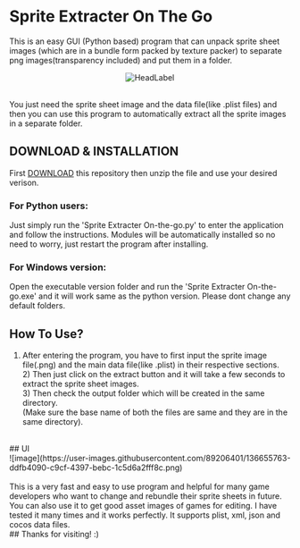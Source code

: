 # Sprite Extracter On The Go
This is an easy GUI (Python based) program that can unpack sprite sheet images (which are in a bundle form packed by texture packer) to separate png images(transparency included) and put them in a folder.
<br><p align='center'>![HeadLabel](https://user-images.githubusercontent.com/89206401/136655387-3a8a7cf4-99ed-4416-bafa-fd0b4bbf9397.png)</p>
<br>You just need the sprite sheet image and the data file(like .plist files) and then you can use this program to automatically extract all the sprite images in a separate folder.
<br>
## DOWNLOAD & INSTALLATION
First [DOWNLOAD](https://github.com/Akascape/Sprite-Extracter-On-The-Go/archive/refs/heads/Version-1.0.zip) this repository then unzip the file and use your desired verison.
### For Python users:
Just simply run the 'Sprite Extracter On-the-go.py' to enter the application and follow the instructions. Modules will be automatically installed so no need to worry, just restart the program after installing.
### For Windows version:
Open the executable version folder and run the 'Sprite Extracter On-the-go.exe' and it will work same as the python version. Please dont change any default folders.
<br>
## How To Use?
1) After entering the program, you have to first input the sprite image file(.png) and the main data file(like .plist) in their respective sections.
<br> 2) Then just click on the extract button and it will take a few seconds to extract the sprite sheet images.
<br> 3) Then check the output folder which will be created in the same directory.
<br> (Make sure the base name of both the files are same and they are in the same directory).
<br>
## UI
<br> ![image](https://user-images.githubusercontent.com/89206401/136655763-ddfb4090-c9cf-4397-bebc-1c5d6a2fff8c.png)
<br>
<br>This is a very fast and easy to use program and helpful for many game developers who want to change and rebundle their sprite sheets in future. You can also use it to get good asset images of games for editing. I have tested it many times and it works perfectly. It supports plist, xml, json and cocos data files.
<br>
## Thanks for visiting! :)
